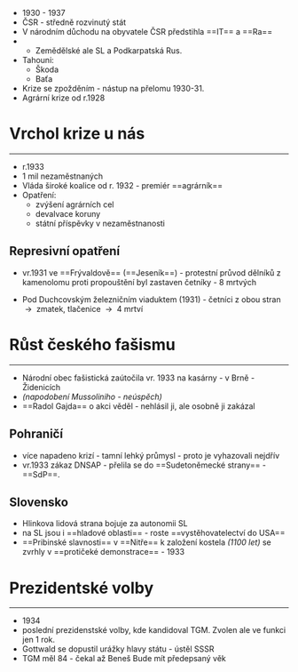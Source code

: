 - 1930 - 1937
- ČSR - středně rozvinutý stát
- V národním důchodu na obyvatele ČSR předstihla ==IT== a ==Ra==
- - Zemědělské ale SL a Podkarpatská Rus.
- Tahouni:
	- Škoda
	- Baťa
- Krize se zpožděním - nástup na přelomu 1930-31.
- Agrární krize od r.1928

# Vrchol krize u nás
---
- r.1933
- 1 mil nezaměstnaných
- Vláda široké koalice od r. 1932 - premiér ==agrárník==
- Opatření:
	- zvýšení agrárních cel
	- devalvace koruny
	- státní příspěvky v nezaměstnanosti

## Represivní opatření
- vr.1931 ve ==Frývaldově== (==Jeseník==) - protestní průvod dělníků z kamenolomu proti propouštění byl zastaven četníky - 8 mrtvých

- Pod Duchcovským železničním viaduktem (1931) - četníci z obou stran  ${\ \longrightarrow\ }$ zmatek, tlačenice  ${\ \longrightarrow\ }$ 4 mrtví

# Růst českého fašismu
---
- Národní obec fašistická zaútočila vr. 1933 na kasárny - v Brně - Židenicích
- _(napodobení Mussoliniho - neúspěch)_
- ==Radol Gajda== o akci věděl - nehlásil ji, ale osobně ji zakázal

## Pohraničí
- více napadeno krizí - tamní lehký průmysl - proto je vyhazovali nejdřív
- vr.1933 zákaz DNSAP - přelila se do ==Sudetoněmecké strany== - ==SdP==.

## Slovensko
- Hlinkova lidová strana bojuje za autonomii SL
- na SL jsou i ==hladové oblasti== - roste ==vystěhovatelectví do USA==
- ==Pribinské slavnosti== v ==Nitře== k založení kostela _(1100 let)_ se zvrhly v ==protičeké demonstrace== - 1933

# Prezidentské volby
---
- 1934
- poslední prezidenstské volby, kde kandidoval TGM. Zvolen ale ve funkci jen 1 rok.
- Gottwald se dopustil urážky hlavy státu - ústěl SSSR
- TGM měl 84 - čekal až Beneš Bude mít předepsaný věk